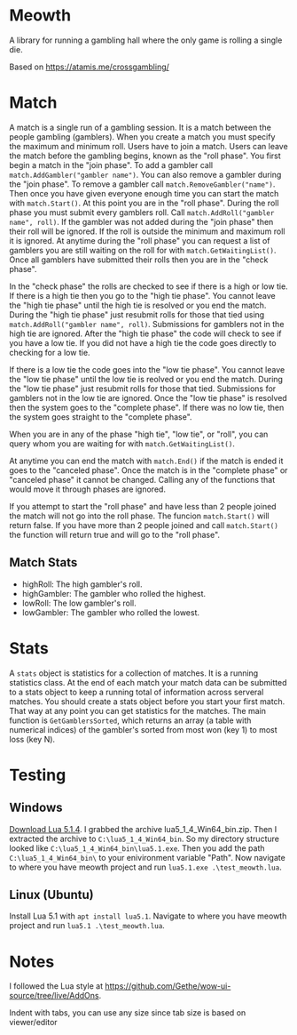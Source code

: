 
# Meowth

A library for running a gambling hall where the only game is rolling a single
die.

Based on https://atamis.me/crossgambling/

# Match

A match is a single run of a gambling session. It is a match between the
people gambling (gamblers). When you create a match you must specify the
maximum and minimum roll. Users have to join a match. Users can leave the
match before the gambling begins, known as the "roll phase". You first begin a
match in the "join phase". To add a gambler call `match.AddGambler("gambler
name")`. You can also remove a gambler during the "join phase". To remove a
gambler call `match.RemoveGambler("name")`. Then once you have given everyone
enough time you can start the match with `match.Start()`. At this point you
are in the "roll phase". During the roll phase you must submit every gamblers
roll. Call `match.AddRoll("gambler name", roll)`. If the gambler was not added
during the "join phase" then their roll will be ignored. If the roll is
outside the minimum and maximum roll it is ignored. At anytime during the
"roll phase" you can request a list of gamblers you are still waiting on the
roll for with `match.GetWaitingList()`. Once all gamblers have submitted their
rolls then you are in the "check phase". 

In the "check phase" the rolls are checked to see if there is a high or low
tie. If there is a high tie then you go to the "high tie phase". You cannot
leave the "high tie phase" until the high tie is resolved or you end the
match. During the "high tie phase" just resubmit rolls for those that tied
using `match.AddRoll("gambler name", roll)`. Submissions for gamblers not in
the high tie are ignored. After the "high tie phase" the code will check to
see if you have a low tie. If you did not have a high tie the code goes
directly to checking for a low tie.

If there is a low tie the code goes into the "low tie phase". You cannot leave
the "low tie phase" until the low tie is reolved or you end the match. During
the "low tie phase" just resubmit rolls for those that tied. Submissions for
gamblers not in the low tie are ignored. Once the "low tie phase" is resolved
then the system goes to the "complete phase". If there was no low tie, then
the system goes straight to the "complete phase".

When you are in any of the phase "high tie", "low tie", or "roll", you can
query whom you are waiting for with `match.GetWaitingList()`.

At anytime you can end the match with `match.End()` if the match is ended it
goes to the "canceled phase". Once the match is in the "complete phase" or
"canceled phase" it cannot be changed. Calling any of the functions that would
move it through phases are ignored.

If you attempt to start the "roll phase" and have less than 2 people joined
the match will not go into the roll phase. The funcion `match.Start()` will
return false. If you have more than 2 people joined and call `match.Start()`
the function will return true and will go to the "roll phase".

## Match Stats

* highRoll: The high gambler's roll.
* highGambler: The gambler who rolled the highest.
* lowRoll: The low gambler's roll.
* lowGambler: The gambler who rolled the lowest.

# Stats

A `stats` object is statistics for a collection of matches. It is a running
statistics class. At the end of each match your match data can be submitted to
a stats object to keep a running total of information across serveral matches.
You should create a stats object before you start your first match. That way
at any point you can get statistics for the matches. The main function is
`GetGamblersSorted`, which returns an array (a table with numerical indices)
of the gambler's sorted from most won (key 1) to most loss (key N).

# Testing

## Windows

[Download Lua 5.1.4](https://sourceforge.net/projects/luabinaries/files/5.1.4/Tools%20Executables/).
I grabbed the archive lua5_1_4_Win64_bin.zip. Then I extracted the archive to
`C:\lua5_1_4_Win64_bin`. So my directory structure looked like
`C:\lua5_1_4_Win64_bin\lua5.1.exe`. Then you add the path
`C:\lua5_1_4_Win64_bin\` to your enivironment variable "Path". Now navigate to
where you have meowth project and run `lua5.1.exe .\test_meowth.lua`.

## Linux (Ubuntu)

Install Lua 5.1 with `apt install lua5.1`. Navigate to where you have meowth
project and run `lua5.1 .\test_meowth.lua`.

# Notes

I followed the Lua style at https://github.com/Gethe/wow-ui-source/tree/live/AddOns.

Indent with tabs, you can use any size since tab size is based on viewer/editor


